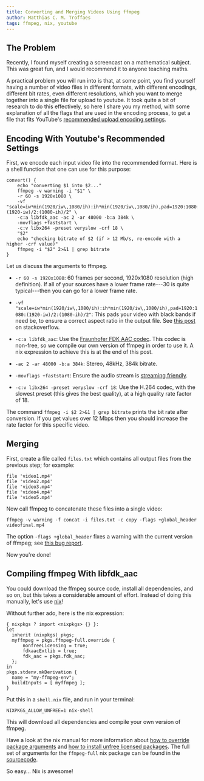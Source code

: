 ```yaml
---
title: Converting and Merging Videos Using ffmpeg
author: Matthias C. M. Troffaes
tags: ffmpeg, nix, youtube
---
```


The Problem
-----------

Recently, I found myself creating a screencast on a mathematical
subject. This was great fun, and I would recommend it to anyone
teaching maths.

A practical problem you will run into is that, at some point, you find
yourself having a number of video files in different formats, with
different encodings, different bit rates, even different resolutions,
which you want to merge together into a single file for upload to
youtube. It took quite a bit of research to do this effectively, so
here I share you my method, with some explanation of all the flags
that are used in the encoding process, to get a file that fits
YouTube's [recommended upload encoding
settings](https://support.google.com/youtube/answer/1722171?hl=en-GB).

Encoding With Youtube's Recommended Settings
--------------------------------------------

First, we encode each input video file into the recommended format.
Here is a shell function that one can use for this purpose:

``` {.sourceCode .bash}
convert() {
    echo "converting $1 into $2..."
    ffmpeg -v warning -i "$1" \
    -r 60 -s 1920x1080 \
    -vf "scale=iw*min(1920/iw\,1080/ih):ih*min(1920/iw\,1080/ih),pad=1920:1080:(1920-iw)/2:(1080-ih)/2" \
    -c:a libfdk_aac -ac 2 -ar 48000 -b:a 384k \
    -movflags +faststart \
    -c:v libx264 -preset veryslow -crf 18 \
    "$2"
    echo "checking bitrate of $2 (if > 12 Mb/s, re-encode with a higher -crf value)"
    ffmpeg -i "$2" 2>&1 | grep bitrate
}
```

Let us discuss the arguments to ffmpeg.

* ``-r 60 -s 1920x1080``: 60 frames per second, 1920x1080 resolution
  (high definition). If all of your sources have a lower frame
  rate---30 is quite typical---then you can go for a lower frame rate.

* ``-vf "scale=iw*min(1920/iw\,1080/ih):ih*min(1920/iw\,1080/ih),pad=1920:1080:(1920-iw)/2:(1080-ih)/2"``:
  This pads your video with black bands if need be, to ensure a
  correct aspect ratio in the output file. See [this post](https://stackoverflow.com/questions/8133242/ffmpeg-resize-down-larger-video-to-fit-desired-size-and-add-padding)
  on stackoverflow.

* ``-c:a libfdk_aac``: Use the [Fraunhofer FDK AAC
  codec](https://trac.ffmpeg.org/wiki/Encode/AAC#fdk_aac). This codec
  is non-free, so we compile our own version of ffmpeg in order to use
  it. A nix expression to achieve this is at the end of this post.

* ``-ac 2 -ar 48000 -b:a 384k``: Stereo, 48kHz, 384k bitrate.

* ``-movflags +faststart``: Ensure the audio stream is [streaming
  friendly](https://trac.ffmpeg.org/wiki/Encode/AAC#fdk_stream).

* ``-c:v libx264 -preset veryslow -crf 18``: Use the H.264 codec, with
  the slowest preset (this gives the best quality), at a high quality
  rate factor of 18.

The command ``ffmpeg -i $2 2>&1 | grep bitrate`` prints the bit rate
after conversion. If you get values over 12 Mbps then you should
increase the rate factor for this specific video.

Merging
-------

First, create a file called ``files.txt`` which contains all output
files from the previous step; for example:

```
file 'video1.mp4'
file 'video2.mp4'
file 'video3.mp4'
file 'video4.mp4'
file 'video5.mp4'
```

Now call ffmpeg to concatenate these files into a single video:

``` {.sourceCode .bash}
ffmpeg -v warning -f concat -i files.txt -c copy -flags +global_header videofinal.mp4
```

The option ``-flags +global_header`` fixes a warning
with the current version of ffmpeg;
see [this bug report](https://trac.ffmpeg.org/ticket/4528).

Now you're done!

Compiling ffmpeg With libfdk_aac
--------------------------------

You could download the ffmpeg source code, install all dependencies,
and so on, but this takes a considerable amount of effort.
Instead of doing this manually, let's use [nix](https://nixos.org/nix/)!

Without further ado, here is the nix expression:

``` {.sourcecode .nix}
{ nixpkgs ? import <nixpkgs> {} }:
let
  inherit (nixpkgs) pkgs;
  myffmpeg = pkgs.ffmpeg-full.override {
      nonfreeLicensing = true;
      fdkaacExtlib = true;
      fdk_aac = pkgs.fdk_aac;
  };
in
pkgs.stdenv.mkDerivation {
  name = "my-ffmpeg-env";
  buildInputs = [ myffmpeg ];
}
```

Put this in a ``shell.nix`` file, and run in your terminal:

``` {.sourcecode .bash}
NIXPKGS_ALLOW_UNFREE=1 nix-shell
```

This will download all dependencies and compile your own version of
ffmpeg.

Have a look at the nix manual
for more information about
[how to override package arguments](https://nixos.org/nixpkgs/manual/#sec-pkg-override)
and
[how to install unfree licensed packages](https://nixos.org/nixpkgs/manual/#chap-packageconfig).
The full set of arguments for the ``ffmpeg-full`` nix package
can be found in the [sourcecode](https://github.com/NixOS/nixpkgs/blob/master/pkgs/development/libraries/ffmpeg-full/default.nix).

So easy... Nix is awesome!
